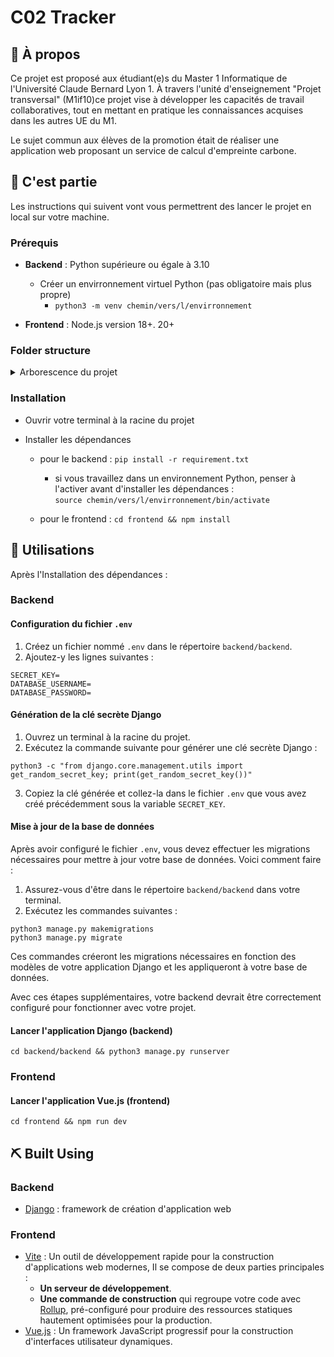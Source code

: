 
# C02 Tracker

## 🧐 À propos

Ce projet est proposé aux étudiant(e)s du Master 1 Informatique de l'Université Claude Bernard Lyon 1. À travers l'unité d'enseignement "Projet transversal" (M1if10)ce projet vise à développer les capacités de travail collaboratives, tout en mettant en pratique les connaissances acquises dans les autres UE du M1. 

Le sujet commun aux élèves de la promotion était de réaliser une application web proposant un service de calcul d'empreinte carbone.

## 🏁 C'est partie

Les instructions qui suivent vont vous permettrent des lancer le projet en local sur votre machine.

### Prérequis

- **Backend** : Python supérieure ou égale à 3.10
  - Créer un envirronnement virtuel Python (pas obligatoire mais plus propre)
    - `python3 -m venv chemin/vers/l/envirronnement`
  

-  **Frontend** :  Node.js version 18+. 20+

### Folder structure

<details>
<summary>Arborescence du projet</summary>

```
.
├── backend
│   ├── backend
│   │   └── __pycache__
│   ├── django_app
│   │   ├── __pycache__
│   │   └── migrations
│   │       └── __pycache__
│   ├── postman
│   └── static
│       ├── admin
│       │   ├── css
│       │   │   └── vendor
│       │   │       └── select2
│       │   ├── img
│       │   │   └── gis
│       │   └── js
│       │       ├── admin
│       │       └── vendor
│       │           ├── jquery
│       │           ├── select2
│       │           │   └── i18n
│       │           └── xregexp
│       └── rest_framework
│           ├── css
│           ├── docs
│           │   ├── css
│           │   ├── img
│           │   └── js
│           ├── fonts
│           ├── img
│           └── js
└── frontend
    ├── public
    └── src
        ├── api
        ├── assets
        ├── components
        │   ├── auth
        │   ├── dashboard
        │   │   └── sidebar
        │   ├── footer
        │   ├── navbar
        │   ├── save
        │   └── ui
        │       ├── avatar
        │       ├── button
        │       ├── card
        │       └── dropdown-menu
        ├── layouts
        ├── lib
        ├── pages
        │   ├── protected
        │   └── public
        ├── router
        ├── store
        └── validation

```

</details>

### Installation

- Ouvrir votre terminal à la racine du projet

- Installer les dépendances

    - pour le backend :
    `pip install -r requirement.txt `
      - si vous travaillez dans un environnement Python, penser à l'activer avant d'installer les dépendances : \
        `source chemin/vers/l/envirronnement/bin/activate`

    - pour le frontend :
    `cd frontend && npm install `

    

## 🎈 Utilisations

Après l'Installation des dépendances :

### Backend 
#### Configuration du fichier `.env`

1. Créez un fichier nommé `.env` dans le répertoire `backend/backend`.
2. Ajoutez-y les lignes suivantes :

```plaintext
SECRET_KEY=
DATABASE_USERNAME=
DATABASE_PASSWORD=
```

#### Génération de la clé secrète Django

1. Ouvrez un terminal à la racine du projet.
2. Exécutez la commande suivante pour générer une clé secrète Django :

```shell
python3 -c "from django.core.management.utils import get_random_secret_key; print(get_random_secret_key())"
```

3. Copiez la clé générée et collez-la dans le fichier `.env` que vous avez créé précédemment sous la variable `SECRET_KEY`.

#### Mise à jour de la base de données

Après avoir configuré le fichier `.env`, vous devez effectuer les migrations nécessaires pour mettre à jour votre base de données. Voici comment faire :

1. Assurez-vous d'être dans le répertoire `backend/backend` dans votre terminal.
2. Exécutez les commandes suivantes :

```shell
python3 manage.py makemigrations
python3 manage.py migrate
```

Ces commandes créeront les migrations nécessaires en fonction des modèles de votre application Django et les appliqueront à votre base de données.

Avec ces étapes supplémentaires, votre backend devrait être correctement configuré pour fonctionner avec votre projet.

#### Lancer l'application Django (backend)

```shell
cd backend/backend && python3 manage.py runserver
```

### Frontend
#### Lancer l'application Vue.js (frontend)

```shell
cd frontend && npm run dev
```

## ⛏️ Built Using

### Backend

- [Django](https://www.djangoproject.com/) : framework de création d'application web

### Frontend
- [Vite](https://vitejs.dev/) : Un outil de développement rapide pour la construction d'applications web modernes, Il se compose de deux parties principales :
  * **Un serveur de développement**.
  * **Une commande de construction** qui regroupe votre code avec [Rollup](https://rollupjs.org/), pré-configuré pour produire des ressources statiques hautement optimisées pour la production.
- [Vue.js](https://vuejs.org/) : Un framework JavaScript progressif pour la construction d'interfaces utilisateur dynamiques.



